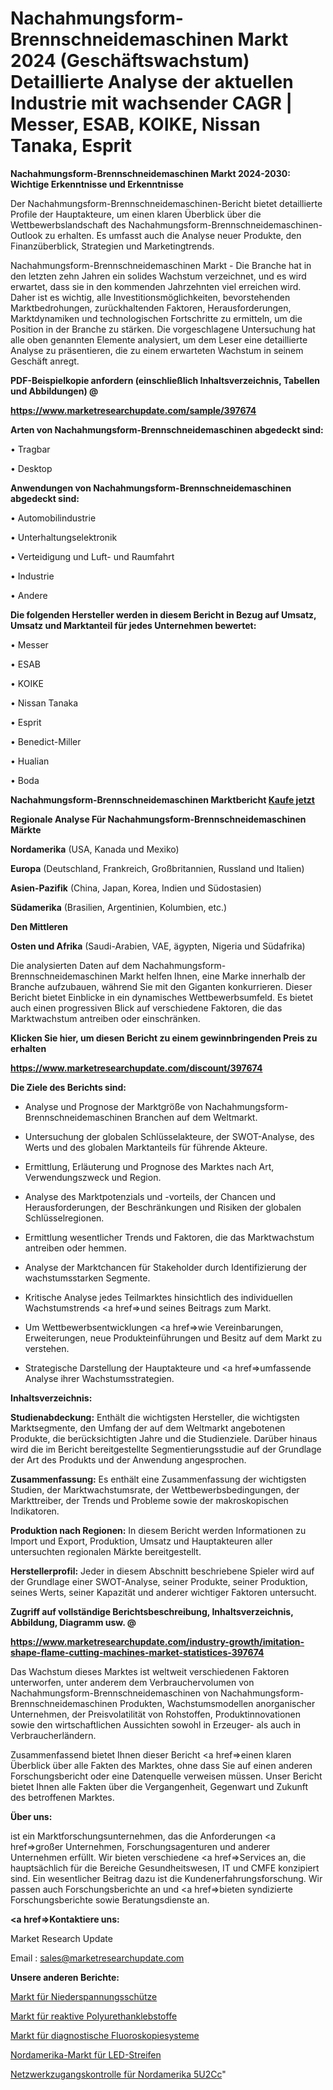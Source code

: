 # Nachahmungsform-Brennschneidemaschinen Markt 2024 (Geschäftswachstum) Detaillierte Analyse der aktuellen Industrie mit wachsender CAGR | Messer, ESAB, KOIKE, Nissan Tanaka, Esprit

<strong>Nachahmungsform-Brennschneidemaschinen Markt 2024-2030: Wichtige Erkenntnisse und Erkenntnisse</strong>

Der Nachahmungsform-Brennschneidemaschinen-Bericht bietet detaillierte Profile der Hauptakteure, um einen klaren Überblick über die Wettbewerbslandschaft des Nachahmungsform-Brennschneidemaschinen-Outlook zu erhalten. Es umfasst auch die Analyse neuer Produkte, den Finanzüberblick, Strategien und Marketingtrends.

Nachahmungsform-Brennschneidemaschinen Markt - Die Branche hat in den letzten zehn Jahren ein solides Wachstum verzeichnet, und es wird erwartet, dass sie in den kommenden Jahrzehnten viel erreichen wird. Daher ist es wichtig, alle Investitionsmöglichkeiten, bevorstehenden Marktbedrohungen, zurückhaltenden Faktoren, Herausforderungen, Marktdynamiken und technologischen Fortschritte zu ermitteln, um die Position in der Branche zu stärken. Die vorgeschlagene Untersuchung hat alle oben genannten Elemente analysiert, um dem Leser eine detaillierte Analyse zu präsentieren, die zu einem erwarteten Wachstum in seinem Geschäft anregt.



<strong><b>PDF-Beispielkopie anfordern (einschließlich Inhaltsverzeichnis, Tabellen und Abbildungen) @ </b></strong>

<strong><a href=https://www.marketresearchupdate.com/sample/397674>

<strong>https://www.marketresearchupdate.com/sample/397674</u></a></strong></strong>



<strong>Arten von Nachahmungsform-Brennschneidemaschinen abgedeckt sind:</strong>

• Tragbar

• Desktop



<strong>Anwendungen von Nachahmungsform-Brennschneidemaschinen abgedeckt sind:</strong>

• Automobilindustrie

• Unterhaltungselektronik

• Verteidigung und Luft- und Raumfahrt

• Industrie

• Andere



<strong>Die folgenden Hersteller werden in diesem Bericht in Bezug auf Umsatz, Umsatz und Marktanteil für jedes Unternehmen bewertet:</strong>

• Messer

• ESAB

• KOIKE

• Nissan Tanaka

• Esprit

• Benedict-Miller

• Hualian

• Boda



<strong>Nachahmungsform-Brennschneidemaschinen Marktbericht <a href=https://www.marketresearchupdate.com/buynow/397674>Kaufe jetzt</a></strong>



<strong>Regionale Analyse Für Nachahmungsform-Brennschneidemaschinen Märkte</strong>



<strong>Nordamerika</strong> (USA, Kanada und Mexiko)



<strong>Europa</strong> (Deutschland, Frankreich, Großbritannien, Russland und Italien)



<strong>Asien-Pazifik</strong> (China, Japan, Korea, Indien und Südostasien)



<strong>Südamerika</strong> (Brasilien, Argentinien, Kolumbien, etc.)



<strong>Den Mittleren</strong> 

<strong>Osten und Afrika</strong> (Saudi-Arabien, VAE, ägypten, Nigeria und Südafrika)

Die analysierten Daten auf dem Nachahmungsform-Brennschneidemaschinen Markt helfen Ihnen, eine Marke innerhalb der Branche aufzubauen, während Sie mit den Giganten konkurrieren. Dieser Bericht bietet Einblicke in ein dynamisches Wettbewerbsumfeld. Es bietet auch einen progressiven Blick auf verschiedene Faktoren, die das Marktwachstum antreiben oder einschränken.



<strong>Klicken Sie hier, um diesen Bericht zu einem gewinnbringenden Preis zu erhalten
</strong>

<strong><a href=https://www.marketresearchupdate.com/discount/397674>https://www.marketresearchupdate.com/discount/397674</b></u></strong></a>



<strong>Die Ziele des Berichts sind:</strong>

- Analyse und Prognose der Marktgröße von Nachahmungsform-Brennschneidemaschinen Branchen auf dem Weltmarkt.

- Untersuchung der globalen Schlüsselakteure, der SWOT-Analyse, des Werts und des globalen Marktanteils für führende Akteure.

- Ermittlung, Erläuterung und Prognose des Marktes nach Art, Verwendungszweck und Region.

- Analyse des Marktpotenzials und -vorteils, der Chancen und Herausforderungen, der Beschränkungen und Risiken der globalen Schlüsselregionen.

- Ermittlung wesentlicher Trends und Faktoren, die das Marktwachstum antreiben oder hemmen.

- Analyse der Marktchancen für Stakeholder durch Identifizierung der wachstumsstarken Segmente.

- Kritische Analyse jedes Teilmarktes hinsichtlich des individuellen Wachstumstrends <a href=>und</a> seines Beitrags zum Markt.

- Um Wettbewerbsentwicklungen <a href=>wie</a> Vereinbarungen, Erweiterungen, neue Produkteinführungen und Besitz auf dem Markt zu verstehen.

- Strategische Darstellung der Hauptakteure und <a href=>umfas</a>sende Analyse ihrer Wachstumsstrategien.



<strong>Inhaltsverzeichnis:</strong>



<strong>Studienabdeckung:</strong> Enthält die wichtigsten Hersteller, die wichtigsten Marktsegmente, den Umfang der auf dem Weltmarkt angebotenen Produkte, die berücksichtigten Jahre und die Studienziele. Darüber hinaus wird die im Bericht bereitgestellte Segmentierungsstudie auf der Grundlage der Art des Produkts und der Anwendung angesprochen.



<strong>Zusammenfassung:</strong> Es enthält eine Zusammenfassung der wichtigsten Studien, der Marktwachstumsrate, der Wettbewerbsbedingungen, der Markttreiber, der Trends und Probleme sowie der makroskopischen Indikatoren.



<strong>Produktion nach Regionen:</strong> In diesem Bericht werden Informationen zu Import und Export, Produktion, Umsatz und Hauptakteuren aller untersuchten regionalen Märkte bereitgestellt.



<strong>Herstellerprofil:</strong> Jeder in diesem Abschnitt beschriebene Spieler wird auf der Grundlage einer SWOT-Analyse, seiner Produkte, seiner Produktion, seines Werts, seiner Kapazität und anderer wichtiger Faktoren untersucht.



<strong><b>Zugriff auf vollständige Berichtsbeschreibung, Inhaltsverzeichnis, Abbildung, Diagramm usw. @ </b></strong>

<strong><a href=https://www.marketresearchupdate.com/industry-growth/imitation-shape-flame-cutting-machines-market-statistices-397674>https://www.marketresearchupdate.com/industry-growth/imitation-shape-flame-cutting-machines-market-statistices-397674</a></strong>

Das Wachstum dieses Marktes ist weltweit verschiedenen Faktoren unterworfen, unter anderem dem Verbrauchervolumen von Nachahmungsform-Brennschneidemaschinen von Nachahmungsform-Brennschneidemaschinen Produkten, Wachstumsmodellen anorganischer Unternehmen, der Preisvolatilität von Rohstoffen, Produktinnovationen sowie den wirtschaftlichen Aussichten sowohl in Erzeuger- als auch in Verbraucherländern.

Zusammenfassend bietet Ihnen dieser Bericht <a href=>einen</a> klaren Überblick über alle Fakten des Marktes, ohne dass Sie auf einen anderen Forschungsbericht oder eine Datenquelle verweisen müssen. Unser Bericht bietet Ihnen alle Fakten über die Vergangenheit, Gegenwart und Zukunft des betroffenen Marktes.



<strong>Über uns:</strong>

 ist ein Marktforschungsunternehmen, das die Anforderungen <a href=>großer</a> Unternehmen, Forschungsagenturen und anderer Unternehmen erfüllt. Wir bieten verschiedene <a href=>Services</a> an, die hauptsächlich für die Bereiche Gesundheitswesen, IT und CMFE konzipiert sind. Ein wesentlicher Beitrag dazu ist die Kundenerfahrungsforschung. Wir passen auch Forschungsberichte an und <a href=>bieten</a> syndizierte Forschungsberichte sowie Beratungsdienste an.



<strong><a href=>Kontaktiere uns:</a></strong>

Market Research Update

Email : sales@marketresearchupdate.com



<strong>Unsere anderen Berichte:</strong>

<a href=https://www.linkedin.com/pulse/low-voltage-contactor-market-size-growth-set>Markt für Niederspannungsschütze</a>

<a href=https://www.linkedin.com/pulse/reactive-polyurethane-adhesive-market-analysis>Markt für reaktive Polyurethanklebstoffe</a>

<a href=https://www.linkedin.com/pulse/diagnostic-fluoroscopy-system-market-outlooks>Markt für diagnostische Fluoroskopiesysteme</a>

<a href=https://www.linkedin.com/pulse/north-america-led-strip-market-2023-current>Nordamerika-Markt für LED-Streifen</a>

<a href=https://www.linkedin.com/pulse/north-america-network-access-control-5u2cc/>Netzwerkzugangskontrolle für Nordamerika 5U2Cc</a>"

